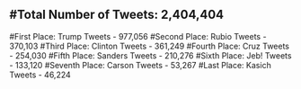 #Total Number of Tweets: 2,404,404 
---
#First Place: Trump Tweets - 977,056
#Second Place: Rubio Tweets - 370,103
#Third Place: Clinton Tweets - 361,249
#Fourth Place: Cruz Tweets - 254,030
#Fifth Place: Sanders Tweets - 210,276
#Sixth Place: Jeb! Tweets - 133,120
#Seventh Place: Carson Tweets - 53,267
#Last Place: Kasich Tweets - 46,224
